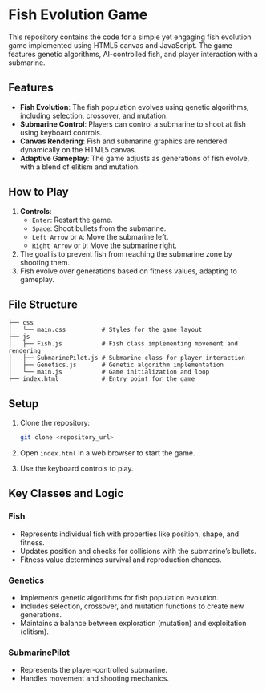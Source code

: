 # Fish Evolution Game

This repository contains the code for a simple yet engaging fish evolution game implemented using HTML5 canvas and JavaScript. The game features genetic algorithms, AI-controlled fish, and player interaction with a submarine.

## Features

- **Fish Evolution**: The fish population evolves using genetic algorithms, including selection, crossover, and mutation.
- **Submarine Control**: Players can control a submarine to shoot at fish using keyboard controls.
- **Canvas Rendering**: Fish and submarine graphics are rendered dynamically on the HTML5 canvas.
- **Adaptive Gameplay**: The game adjusts as generations of fish evolve, with a blend of elitism and mutation.

## How to Play

1. **Controls**:
   - `Enter`: Restart the game.
   - `Space`: Shoot bullets from the submarine.
   - `Left Arrow` or `A`: Move the submarine left.
   - `Right Arrow` or `D`: Move the submarine right.
2. The goal is to prevent fish from reaching the submarine zone by shooting them.
3. Fish evolve over generations based on fitness values, adapting to gameplay.

## File Structure

```plaintext
├── css
│   └── main.css          # Styles for the game layout
├── js
│   ├── Fish.js           # Fish class implementing movement and rendering
│   ├── SubmarinePilot.js # Submarine class for player interaction
│   ├── Genetics.js       # Genetic algorithm implementation
│   └── main.js           # Game initialization and loop
├── index.html            # Entry point for the game
```

## Setup

1. Clone the repository:
   ```bash
   git clone <repository_url>
   ```

2. Open `index.html` in a web browser to start the game.

3. Use the keyboard controls to play.

## Key Classes and Logic

### Fish
- Represents individual fish with properties like position, shape, and fitness.
- Updates position and checks for collisions with the submarine’s bullets.
- Fitness value determines survival and reproduction chances.

### Genetics
- Implements genetic algorithms for fish population evolution.
- Includes selection, crossover, and mutation functions to create new generations.
- Maintains a balance between exploration (mutation) and exploitation (elitism).

### SubmarinePilot
- Represents the player-controlled submarine.
- Handles movement and shooting mechanics.

